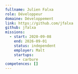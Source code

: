 ```yaml
---
fullname: Julien Falxa
role: Développeur
domaine: Développement
link: https://github.com/jfalxa
github: jfalxa
missions:
  - start: 2020-09-08
    end: 2026-09-01
    status: independent
    employer: Malt
    startups:
      - carbure
competences: []
---
```

